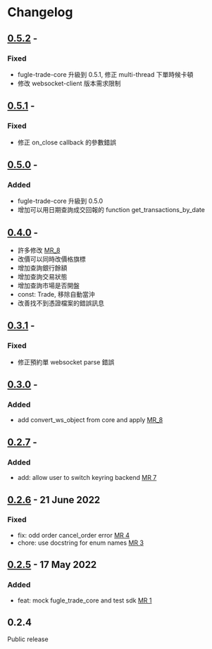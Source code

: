 # Changelog

## [0.5.2](https://github.com/fugle-dev/fugle-trade-python/compare/0.5.1...0.5.2) - 
### Fixed
  - fugle-trade-core 升級到 0.5.1, 修正 multi-thread 下單時候卡頓
  - 修改 websocket-client 版本需求限制 

## [0.5.1](https://github.com/fugle-dev/fugle-trade-python/compare/0.5.0...0.5.1) - 
### Fixed
  - 修正 on_close callback 的參數錯誤


## [0.5.0](https://github.com/fugle-dev/fugle-trade-python/compare/0.4.0...0.5.0) - 
### Added
  - fugle-trade-core 升級到 0.5.0
  - 增加可以用日期查詢成交回報的 function get_transactions_by_date
  
## [0.4.0](https://github.com/fugle-dev/fugle-trade-python/compare/0.3.1...0.4.0) - 
  - 許多修改 [MR_8](https://github.com/fugle-dev/fugle-trade-python/pull/8)
  - 改價可以同時改價格旗標
  - 增加查詢銀行餘額
  - 增加查詢交易狀態
  - 增加查詢市場是否開盤
  - const: Trade, 移除自動當沖
  - 改善找不到憑證檔案的錯誤訊息 


## [0.3.1](https://github.com/fugle-dev/fugle-trade-python/compare/0.3.0...0.3.1) - 

### Fixed

- 修正預約單 websocket parse 錯誤

## [0.3.0](https://github.com/fugle-dev/fugle-trade-python/compare/0.2.7...0.3.0) - 

### Added

- add convert_ws_object from core and apply [MR_8](https://github.com/fugle-dev/fugle-trade-python/pull/8)


## [0.2.7](https://github.com/fugle-dev/fugle-trade-python/compare/0.2.6...0.2.7) - 

### Added

- add: allow user to switch keyring backend  [MR 7](https://github.com/fugle-dev/fugle-trade-python/pull/7)

## [0.2.6](https://github.com/fugle-dev/fugle-trade-python/compare/0.2.5...0.2.6) -  21 June 2022 

### Fixed

- fix: odd order cancel_order error [MR 4](https://github.com/fugle-dev/fugle-trade-python/pull/4)
- chore: use docstring for enum names [MR 3](https://github.com/fugle-dev/fugle-trade-python/pull/3)

## [0.2.5](https://github.com/fugle-dev/fugle-trade-python/compare/0.2.4...0.2.5) -  17 May 2022 

### Added

- feat: mock fugle_trade_core and test sdk [MR 1](https://github.com/fugle-dev/fugle-trade-python/pull/1)

## 0.2.4 
  Public release
